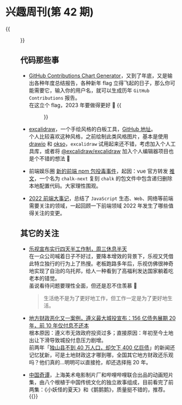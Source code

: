 # 兴趣周刊(第 42 期)

{{<figure src="https://jiangbao-1258001083.cos.ap-shanghai.myqcloud.com/zhongguoqitan.jpg" title="中国奇谭 - 小妖怪的夏天">}}
<!--more-->

## 代码那些事
* [GitHub Contributions Chart Generator](https://github-contributions.vercel.app/)，又到了年底，又是输出各种年度总结报告，各种新年 flag 立得飞起的日子，那么你可能需要它，输入你的用户名，就可以生成历年 `GitHub Contributions` 报告。  
在这立个 flag，2023 年要做得更好 🐶
{{<figure src="https://jiangbao-1258001083.cos.ap-shanghai.myqcloud.com/contributions-github-2022.png">}}

* [excalidraw](https://excalidraw.com/)，一个手绘风格的白板工具，[GitHub 地址](https://github.com/excalidraw/excalidraw)。  
个人比较喜欢这种风格，之前绘制此类风格图片，基本是使用 [drawio](https://app.diagrams.net/) 和 [okso](https://okso.app/)，`excalidraw` 试用起来还不错，考虑加入个人工具库，或者将 [@excalidraw/excalidraw](https://www.npmjs.com/package/@excalidraw/excalidraw) 加入个人编辑器项目也是个不错的想法 🤔

* 前端娱乐圈 [新的前端 npm 包投毒事件](https://www.v2ex.com/t/906834)，起因：vue 官方转发 [推文](https://twitter.com/ewind1994/status/1610868861976604673)，一个名为 `chalk-next` 复刻 `chalk` 的包文件中包含递归删除本地配置代码。大家理性围观。

* [2022 前端大事记](https://zhuanlan.zhihu.com/p/597613307)，总结了 `JavaScript` 生态、`Web`、网络等前端需要关注的领域，一起回顾一下前端领域 2022 年发生了哪些值得关注的变更。

## 其它的关注
* [乐视宣布实行四天半工作制，周三休息半天](https://tech.ifeng.com/c/8MH1fz7rqB2)  
在一众公司喊着日子不好过，要降本增效的背景下，乐视又凭借此特立独行的行为上了热搜。老板跑路多年后，乐视仿佛很神奇地实现了自治的乌托邦，给人一种看到了高福利发达国家躺着吃老本的错觉。  
虽说看待问题要理性全面，但还是忍不住羡慕 🤩  
  > 生活绝不是为了更好地工作，但工作一定是为了更好地生活。

* [地方财政恶化又一案例，遵义最大城投宣布：156 亿债务展期 20 年，前 10 年仅付息不还本](https://finance.sina.com.cn/cj/2023-01-02/doc-imxyuiei2248535.shtml)  
根本原因：遵义市无效政府投资过多；直接原因：年初至今土地出让下滑导致城投付息压力剧增。  
前两年「[独山县不到 40 万人口，却欠下 400 亿巨债](https://finance.sina.com.cn/china/gncj/2020-07-14/doc-iivhvpwx5311647.shtml)」的新闻还记忆犹新，可是土地财政这才哪到哪，全国其它地方财政还乐观吗？他们真的...明明可以直接抢，却还选择拖 20 年。

* [中国奇谭](https://www.bilibili.com/bangumi/play/ep706666?from_spmid=666.25.episode.0&from_outer_spmid=333.337.0.0)，上海美术电影制片厂和哔哩哔哩联合出品的动画短片集，由八个根植于中国传统文化的独立故事组成，目前看完了前两集：《小妖怪的夏天》和《鹅鹅鹅》，质量挺不错的，推荐。
{{<bilibili BV1cK411q77z>}}
